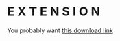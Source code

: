 # E X T E N S I O N

You probably want [this download link](https://github.com/downloads/sgentle/E-X-T-E-N-S-I-O-N/extension.crx)
